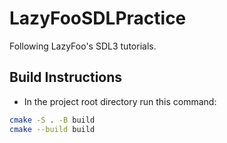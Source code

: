 # LazyFooSDLPractice
Following LazyFoo's SDL3 tutorials.

## Build Instructions
- In the project root directory run this command:
```bash
cmake -S . -B build
cmake --build build
```
